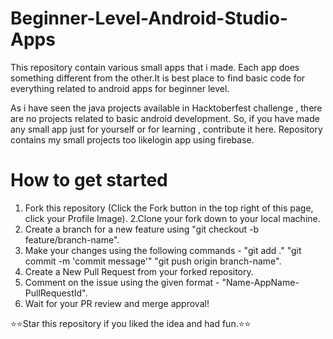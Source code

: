 # Beginner-Level-Android-Studio-Apps
This repository contain various small apps that i made. Each app does something different from the other.It is best place to find basic code for everything related to android apps for beginner level. 

As i have seen the java projects available in Hacktoberfest challenge , there are no projects related to basic android development. So, if you have made any small app just for yourself or for learning , contribute it here. Repository contains my small projects too likelogin app using firebase.

# How to get started
1. Fork this repository (Click the Fork button in the top right of this page, click your Profile Image).
2.Clone your fork down to your local machine.
3. Create a branch for a new feature using "git checkout -b feature/branch-name".
4. Make your changes using the following commands - "git add ."   "git commit -m 'commit message'"    "git push origin branch-name".
5. Create a New Pull Request from your forked repository.
6. Comment on the issue using the given format - "Name-AppName-PullRequestId".
7. Wait for your PR review and merge approval!


⭐⭐Star this repository if you liked the idea and had fun.⭐⭐
